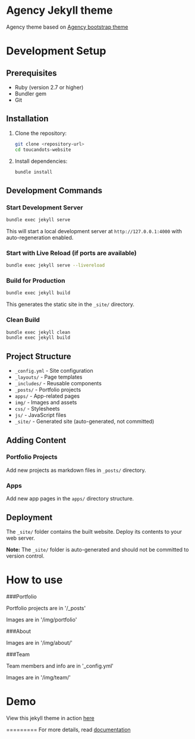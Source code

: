 # Agency Jekyll theme

Agency theme based on [Agency bootstrap theme ](https://startbootstrap.com/template-overviews/agency/)

# Development Setup

## Prerequisites

- Ruby (version 2.7 or higher)
- Bundler gem
- Git

## Installation

1. Clone the repository:

   ```bash
   git clone <repository-url>
   cd toucandots-website
   ```

2. Install dependencies:
   ```bash
   bundle install
   ```

## Development Commands

### Start Development Server

```bash
bundle exec jekyll serve
```

This will start a local development server at `http://127.0.0.1:4000` with auto-regeneration enabled.

### Start with Live Reload (if ports are available)

```bash
bundle exec jekyll serve --livereload
```

### Build for Production

```bash
bundle exec jekyll build
```

This generates the static site in the `_site/` directory.

### Clean Build

```bash
bundle exec jekyll clean
bundle exec jekyll build
```

## Project Structure

- `_config.yml` - Site configuration
- `_layouts/` - Page templates
- `_includes/` - Reusable components
- `_posts/` - Portfolio projects
- `apps/` - App-related pages
- `img/` - Images and assets
- `css/` - Stylesheets
- `js/` - JavaScript files
- `_site/` - Generated site (auto-generated, not committed)

## Adding Content

### Portfolio Projects

Add new projects as markdown files in `_posts/` directory.

### Apps

Add new app pages in the `apps/` directory structure.

## Deployment

The `_site/` folder contains the built website. Deploy its contents to your web server.

**Note:** The `_site/` folder is auto-generated and should not be committed to version control.

# How to use

###Portfolio

Portfolio projects are in '/\_posts'

Images are in '/img/portfolio'

###About

Images are in '/img/about/'

###Team

Team members and info are in '\_config.yml'

Images are in '/img/team/'

# Demo

View this jekyll theme in action [here](https://y7kim.github.io/agency-jekyll-theme)

=========
For more details, read [documentation](http://jekyllrb.com/)
